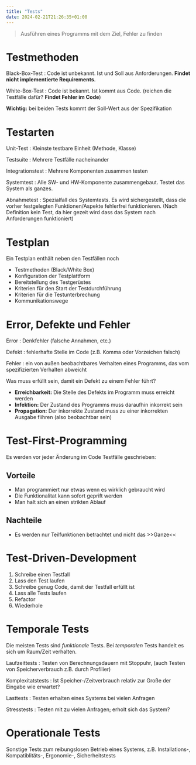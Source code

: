 ```yaml
---
title: "Tests"
date: 2024-02-21T21:26:35+01:00
---
```


>Ausführen eines Programms mit dem Ziel, Fehler zu finden

# Testmethoden

Black-Box-Test
: Code ist unbekannt. Ist und Soll aus Anforderungen. **Findet nicht implementierte Requirements.**

White-Box-Test
: Code ist bekannt. Ist kommt aus Code. (reichen die Testfälle dafür? **Findet Fehler im Code**)

**Wichtig:** bei beiden Tests kommt der Soll-Wert aus der Spezifikation

# Testarten

Unit-Test
: Kleinste testbare Einheit (Methode, Klasse)

Testsuite
: Mehrere Testfälle nacheinander

Integrationstest
: Mehrere Komponenten zusammen testen

Systemtest
: Alle SW- und HW-Komponente zusammengebaut. Testet das System als ganzes.

Abnahmetest
: Spezialfall des Systemtests. Es wird sichergestellt, dass die vorher festgelegten Funktionen/Aspekte fehlerfrei funktionieren. (Nach Definition kein Test, da hier gezeit wird dass das System nach Anforderungen funktioniert)

# Testplan
Ein Testplan enthält neben den Testfällen noch
- Testmethoden (Black/White Box)
- Konfiguration der Testplattform
- Bereitstellung des Testgerüstes
- Kriterien für den Start der Testdurchführung
- Kriterien für die Testunterbrechung
- Kommunikationswege

# Error, Defekte und Fehler

Error
: Denkfehler (falsche Annahmen, etc.)

Defekt
: fehlerhafte Stelle im Code (z.B. Komma oder Vorzeichen falsch)

Fehler
: ein von außen beobachtbares Verhalten eines Programms, das vom spezifizierten Verhalten abweicht

Was muss erfüllt sein, damit ein Defekt zu einem Fehler führt?
- **Erreichbarkeit:** Die Stelle des Defekts im Programm muss erreicht werden
- **Infektion:** Der Zustand des Programms muss daraufhin inkorrekt sein
- **Propagation:** Der inkorrekte Zustand muss zu einer inkorrekten Ausgabe fiihren (also beobachtbar sein)

# Test-First-Programming

Es werden vor jeder Änderung im Code Testfälle geschrieben:

## Vorteile
- Man programmiert nur etwas wenn es wirklich gebraucht wird
- Die Funktionalitat kann sofort geprift werden
- Man halt sich an einen strikten Ablauf
## Nachteile
- Es werden nur Teilfunktionen betrachtet und nicht das >>Ganze<<

# Test-Driven-Development

1. Schreibe einen Testfall
2. Lass den Test laufen
3. Schreibe genug Code, damit der Testfall erfüllt ist
4. Lass alle Tests laufen
5. Refactor
6. Wiederhole

# Temporale Tests

Die meisten Tests sind *funktionale* Tests. Bei *temporalen* Tests handelt es sich um Raum/Zeit verhalten.

Laufzeittests
: Testen von Berechnungsdauern mit Stoppuhr, (auch Testen von Speicherverbrauch z.B. durch Profilier)

Komplexitatstests
: Ist Speicher-/Zeitverbrauch relativ zur Große der Eingabe wie erwartet?

Lasttests
: Testen erhalten eines Systems bei vielen Anfragen

Stresstests
: Testen mit zu vielen Anfragen; erholt sich das System?

# Operationale Tests

Sonstige Tests zum reibungslosen Betrieb eines Systems, z.B. Installations-, Kompatiblitäts-, Ergonomie-, Sicherheitstests